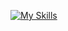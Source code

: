 [![My Skills](https://skillicons.dev/icons?i=haskell,bevy,nextjs,kubernetes,prometheus,fastapi,kafka,mongodb,elasticsearch,redis,postgres,latex,git,python,cpp,docker,apple,linux)](https://skillicons.dev)
